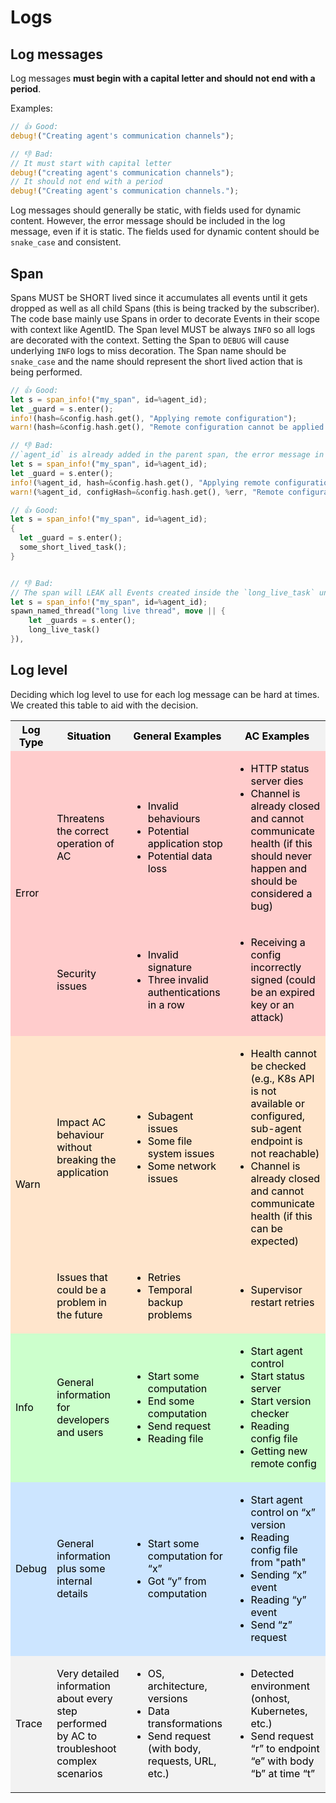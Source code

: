 # Logs

## Log messages

Log messages **must begin with a capital letter and should not end with a period**.

Examples:

```rust
// 👍 Good:
debug!("Creating agent's communication channels");

// 👎 Bad:
// It must start with capital letter
debug!("creating agent's communication channels");
// It should not end with a period
debug!("Creating agent's communication channels.");
```

Log messages should generally be static, with fields used for dynamic content. However, the error message should be
included in the log message, even if it is static. The fields used for dynamic content should be `snake_case` and consistent.



## Span

Spans MUST be SHORT lived since it accumulates all events until it gets dropped as well as all child Spans (this is being tracked by the subscriber). 
The code base mainly use Spans in order to decorate Events in their scope with context like AgentID. 
The Span level MUST be always `INFO` so all logs are decorated with the context. Setting the Span to `DEBUG` will cause underlying `INFO` logs to miss decoration.
The Span name should be `snake_case` and the name should represent the short lived action that is being performed.

```rust
// 👍 Good:
let s = span_info!("my_span", id=%agent_id);
let _guard = s.enter();
info!(hash=&config.hash.get(), "Applying remote configuration");
warn!(hash=&config.hash.get(), "Remote configuration cannot be applied: {err}");

// 👎 Bad:
//`agent_id` is already added in the parent span, the error message in `err` should be part of the log message, fields should be snake_case and consistent.
let s = span_info!("my_span", id=%agent_id);
let _guard = s.enter();
info!(%agent_id, hash=&config.hash.get(), "Applying remote configuration");
warn!(%agent_id, configHash=&config.hash.get(), %err, "Remote configuration cannot be applied");
```

```rust
// 👍 Good:
let s = span_info!("my_span", id=%agent_id);
{
  let _guard = s.enter();
  some_short_lived_task();
}


// 👎 Bad:
// The span will LEAK all Events created inside the `long_live_task` until the thread finish.
let s = span_info!("my_span", id=%agent_id);
spawn_named_thread("long live thread", move || {
    let _guards = s.enter();
    long_live_task()
}),
```

## Log level

Deciding which log level to use for each log message can be hard at times. We created this table to aid with the decision.

<table>
  <tr style="background-color:#f2f2f2;color:black;">
    <th>Log Type</th>
    <th>Situation</th>
    <th>General Examples</th>
    <th>AC Examples</th>
  </tr>
  <tr style="background-color:#ffcccc;color:black;">
    <td rowspan="2">Error</td>
    <td>Threatens the correct operation of AC</td>
    <td>
      <ul>
        <li>Invalid behaviours</li>
        <li>Potential application stop</li>
        <li>Potential data loss</li>
      </ul>
    </td>
    <td>
      <ul>
        <li>HTTP status server dies</li>
        <li>Channel is already closed and cannot communicate health (if this should never happen and should be considered a bug)</li>
      </ul>
    </td>
  </tr>
  <tr style="background-color:#ffcccc;color:black;">
    <td>Security issues</td>
    <td>
      <ul>
        <li>Invalid signature</li>
        <li>Three invalid authentications in a row</li>
      </ul>
    </td>
    <td>
      <ul>
        <li>Receiving a config incorrectly signed (could be an expired key or an attack)</li>
      </ul>
    </td>
  </tr>
  <tr style="background-color:#ffe5cc;color:black;">
    <td rowspan="2">Warn</td>
    <td>Impact AC behaviour without breaking the application</td>
    <td>
      <ul>
        <li>Subagent issues</li>
        <li>Some file system issues</li>
        <li>Some network issues</li>
      </ul>
    </td>
    <td>
      <ul>
        <li>Health cannot be checked (e.g., K8s API is not available or configured, sub-agent endpoint is not reachable)</li>
        <li>Channel is already closed and cannot communicate health (if this can be expected)</li>
      </ul>
    </td>
  </tr>
  <tr style="background-color:#ffe5cc;color:black;">
    <td>Issues that could be a problem in the future</td>
    <td>
      <ul>
        <li>Retries</li>
        <li>Temporal backup problems</li>
      </ul>
    </td>
    <td>
      <ul>
        <li>Supervisor restart retries</li>
      </ul>
    </td>
  </tr>
  <tr style="background-color:#ccffcc;color:black;">
    <td>Info</td>
    <td>General information for developers and users</td>
    <td>
      <ul>
        <li>Start some computation</li>
        <li>End some computation</li>
        <li>Send request</li>
        <li>Reading file</li>
      </ul>
    </td>
    <td>
      <ul>
        <li>Start agent control</li>
        <li>Start status server</li>
        <li>Start version checker</li>
        <li>Reading config file</li>
        <li>Getting new remote config</li>
      </ul>
    </td>
  </tr>
  <tr style="background-color:#cce5ff;color:black;">
    <td>Debug</td>
    <td>General information plus some internal details</td>
    <td>
      <ul>
        <li>Start some computation for “x”</li>
        <li>Got “y” from computation</li>
      </ul>
    </td>
    <td>
      <ul>
        <li>Start agent control on “x” version</li>
        <li>Reading config file from "path"</li>
        <li>Sending “x” event</li>
        <li>Reading “y” event</li>
        <li>Send “z” request</li>
      </ul>
    </td>
  </tr>
  <tr style="background-color:#f2f2f2;color:black;">
    <td>Trace</td>
    <td>Very detailed information about every step performed by AC to troubleshoot complex scenarios</td>
    <td>
      <ul>
        <li>OS, architecture, versions</li>
        <li>Data transformations</li>
        <li>Send request (with body, requests, URL, etc.)</li>
      </ul>
    </td>
    <td>
      <ul>
        <li>Detected environment (onhost, Kubernetes, etc.)</li>
        <li>Send request “r” to endpoint “e” with body “b” at time “t”</li>
      </ul>
    </td>
  </tr>
</table>

